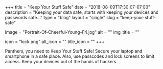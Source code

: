 +++
title = "Keep Your Stuff Safe"
date = "2018-08-09T17:30:07-07:00"
description = "Keeping your data safe, starts with keeping your devices and passwords safe..."
type = "blog"
layout = "single"
slug = "keep-your-stuff-safe"

image = "Portrait-Of-Cheerful-Young-Fri.jpg"
alt = ""
img_title = ""

icon = "lock.png"
alt_icon = ""
title_icon = ""
+++

Panthers, you need to Keep Your Stuff Safe!  Secure your laptop and smartphone in a safe place. Also, use passcodes and lock screens to limit access. Keep your devices out of the hands of hackers.

<!-- Get more content -->